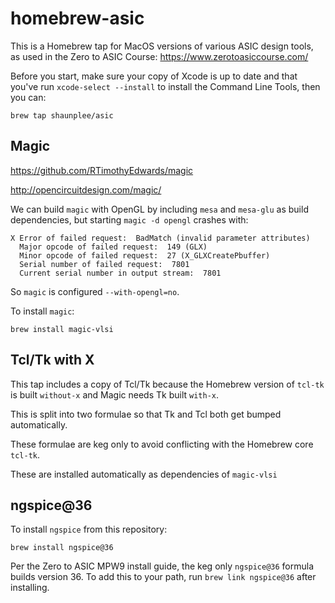 # homebrew-asic

This is a Homebrew tap for MacOS versions of various ASIC design tools, as used in the Zero to ASIC Course: https://www.zerotoasiccourse.com/

Before you start, make sure your copy of Xcode is up to date and that you've run `xcode-select --install` to install the Command Line Tools, then you can:
```
brew tap shaunplee/asic
```

## Magic
https://github.com/RTimothyEdwards/magic

http://opencircuitdesign.com/magic/

We can build `magic`  with OpenGL by including `mesa` and `mesa-glu` as  build dependencies, but starting `magic -d opengl` crashes with:
```
X Error of failed request:  BadMatch (invalid parameter attributes)
  Major opcode of failed request:  149 (GLX)
  Minor opcode of failed request:  27 (X_GLXCreatePbuffer)
  Serial number of failed request:  7801
  Current serial number in output stream:  7801
```
So `magic` is configured `--with-opengl=no`.

To install `magic`:
```
brew install magic-vlsi
```

## Tcl/Tk with X
This tap includes a copy of Tcl/Tk because the Homebrew version of `tcl-tk` is built `without-x` and Magic needs Tk built `with-x`.

This is split into two formulae so that Tk and Tcl both get bumped automatically.

These formulae are keg only to avoid conflicting with the Homebrew core `tcl-tk`.

These are installed automatically as dependencies of `magic-vlsi`

## ngspice@36
To install `ngspice` from this repository:
```
brew install ngspice@36
```

Per the Zero to ASIC MPW9 install guide, the keg only `ngspice@36` formula builds version 36. To add this to your path, run `brew link ngspice@36` after installing.
